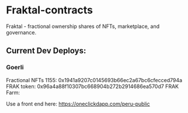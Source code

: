 # Fraktal-contracts
Fraktal - fractional ownership shares of NFTs, marketplace, and governance. 

## Current Dev Deploys:

### Goerli
Fractional NFTs 1155: 0x1941a9207c0145693b66ec2a67bc6cfecced794a
FRAK token: 0x96a4a88f10307bc668904b272b2914686ea570d7
FRAK Farm: 

Use a front end here: https://oneclickdapp.com/peru-public
